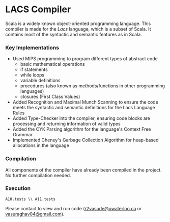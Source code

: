 # LACS Compiler

Scala is a widely known object-oriented programming language. This compiler is made for the _Lacs_ language, which is a subset of Scala. It contains most of the syntactic and semantic features as in Scala.

### Key Implementations
- Used MIPS programming to program different types of abstract code
  - basic mathematical operations
  - if statements
  - while loops
  - variable definitions
  - procedures (also known as methods/functions in other programming languages)
  - closures (First Class Values)
- Added Recognition and Maximal Munch Scanning to ensure the code meets the syntactic and semantic definitions for the Lacs Language Rules
- Added Type-Checker into the compiler, ensuring code blocks are processing and returning information of valid types
- Added the CYK Parsing algorithm for the language's Context Free Grammar
- Implemented Cheney's Garbage Collection Algorithm for heap-based allocations in the language

### Compilation

All components of the compiler have already been compiled in the project. No further compilation needed.

### Execution
`
A10.tests \\
A11.tests
`

Please contact to view and run code (r2vasude@uwaterloo.ca or vasuraghav04@gmail.com).
